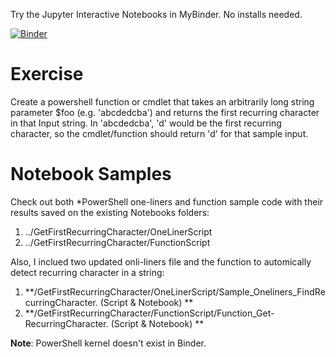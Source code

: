Try the Jupyter Interactive Notebooks in MyBinder. No installs needed.

[![Binder](https://mybinder.org/badge_logo.svg)](https://mybinder.org/v2/gh/MaximoTrinidad/GetFirstRecurringCharacter/main)

# Exercise
Create a powershell function or cmdlet that takes an arbitrarily long string parameter $foo (e.g. 'abcdedcba') and returns the first recurring character in that Input string.
In 'abcdedcba', 'd' would be the first recurring character, so the cmdlet/function should return 'd' for that sample input.


# Notebook Samples
Check out both *PowerShell one-liners and function sample code with their results saved on the existing Notebooks folders:
1. ../GetFirstRecurringCharacter/OneLinerScript
2. ../GetFirstRecurringCharacter/FunctionScript

Also, I inclued two updated onli-liners file and the function to automically detect recurring character in a string:
1. **/GetFirstRecurringCharacter/OneLinerScript/Sample_Oneliners_FindRecurringCharacter. (Script & Notebook) **
2. **/GetFirstRecurringCharacter/FunctionScript/Function_Get-RecurringCharacter. (Script & Notebook) **

**Note**: PowerShell kernel doesn't exist in Binder.
